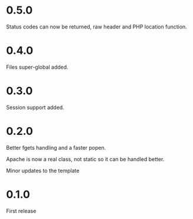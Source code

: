 # 0.5.0

Status codes can now be returned, raw header and PHP location function.

# 0.4.0

Files super-global added. 

# 0.3.0

Session support added.

# 0.2.0

Better fgets handling and a faster popen.

Apache is now a real class, not static so it can be handled better.

Minor updates to the template

# 0.1.0

First release
